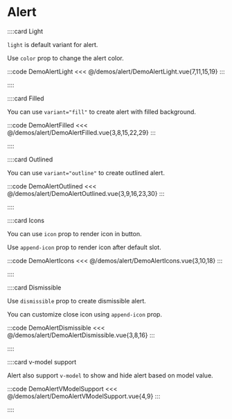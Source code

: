 # Alert

<!-- 👉 Light -->
::::card Light

`light` is default variant for alert.

Use `color` prop to change the alert color.

:::code DemoAlertLight
<<< @/demos/alert/DemoAlertLight.vue{7,11,15,19}
:::

::::

<!-- 👉 Filled -->
::::card Filled

You can use `variant="fill"` to create alert with filled background.

:::code DemoAlertFilled
<<< @/demos/alert/DemoAlertFilled.vue{3,8,15,22,29}
:::

::::

<!-- 👉 Outlined -->
::::card Outlined

You can use `variant="outline"` to create outlined alert.

:::code DemoAlertOutlined
<<< @/demos/alert/DemoAlertOutlined.vue{3,9,16,23,30}
:::

::::

<!-- 👉 Icons -->
::::card Icons

You can use `icon` prop to render icon in button.

Use `append-icon` prop to render icon after default slot.

:::code DemoAlertIcons
<<< @/demos/alert/DemoAlertIcons.vue{3,10,18}
:::

::::

<!-- 👉 Dismissible -->
::::card Dismissible

Use `dismissible` prop to create dismissible alert.

You can customize close icon using `append-icon` prop.

:::code DemoAlertDismissible
<<< @/demos/alert/DemoAlertDismissible.vue{3,8,16}
:::

::::

<!-- 👉 v-model support -->
::::card v-model support

Alert also support `v-model` to show and hide alert based on model value.

:::code DemoAlertVModelSupport
<<< @/demos/alert/DemoAlertVModelSupport.vue{4,9}
:::

::::
